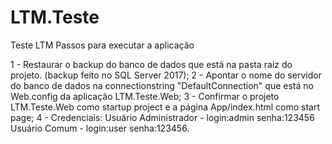 # LTM.Teste
Teste LTM
Passos para executar a aplicação

1 - Restaurar o backup do banco de dados que está na pasta raiz do projeto. (backup feito no SQL Server 2017);
2 - Apontar o nome do servidor do banco de dados na connectionstring "DefaultConnection" que está no Web.config da aplicação LTM.Teste.Web;
3 - Confirmar o projeto LTM.Teste.Web como startup project e a página App/index.html como start page;
4 - Credenciais: 
Usuário Administrador - login:admin senha:123456
Usuário Comum - login:user senha:123456.
